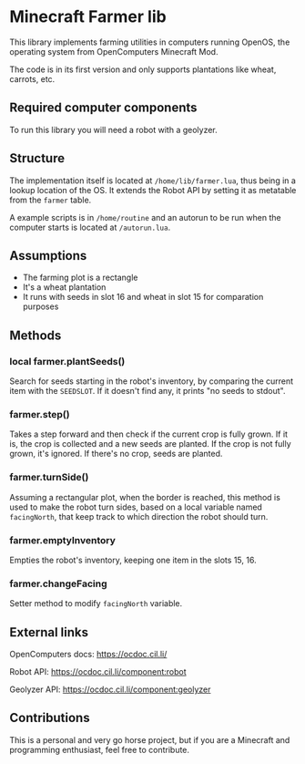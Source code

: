# Minecraft Farmer lib

This library implements farming utilities in computers running OpenOS, the operating system from OpenComputers Minecraft Mod.

The code is in its first version and only supports plantations like wheat, carrots, etc.

## Required computer components

To run this library you will need a robot with a geolyzer.

## Structure

The implementation itself is located at `/home/lib/farmer.lua`, thus being in a lookup location of the OS. It extends the Robot API by setting it as metatable from the `farmer` table.

A example scripts is in `/home/routine` and an autorun to be run when the computer starts is located at `/autorun.lua`.

## Assumptions

- The farming plot is a rectangle
- It's a wheat plantation
- It runs with seeds in slot 16 and wheat in slot 15 for comparation purposes

## Methods

### local farmer.plantSeeds()

Search for seeds starting in the robot's inventory, by comparing the current item with the `SEEDSLOT`. If it doesn't find any, it prints "no seeds to stdout".

### farmer.step()

Takes a step forward and then check if the current crop is fully grown. If it is, the crop is collected and a new seeds are planted. If the crop is not fully grown, it's ignored. If there's no crop, seeds are planted.

### farmer.turnSide()

Assuming a rectangular plot, when the border is reached, this method is used to make the robot turn sides, based on a local variable named `facingNorth`, that keep track to which direction the robot should turn.

### farmer.emptyInventory

Empties the robot's inventory, keeping one item in the slots 15, 16.

### farmer.changeFacing

Setter method to modify `facingNorth` variable.

## External links

OpenComputers docs: https://ocdoc.cil.li/

Robot API: https://ocdoc.cil.li/component:robot

Geolyzer API: https://ocdoc.cil.li/component:geolyzer

## Contributions

This is a personal and very go horse project, but if you are a Minecraft and programming enthusiast, feel free to contribute.

